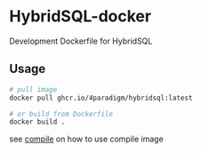 # HybridSQL-docker

Development Dockerfile for HybridSQL

## Usage

```bash
# pull image
docker pull ghcr.io/4paradigm/hybridsql:latest

# or build from Dockerfile
docker build .
```

see [compile](https://docs.openmldb.ai/content-4/compile) on how to use compile image
